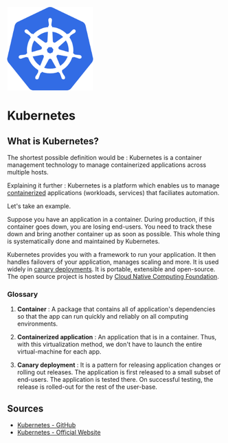 <img src="https://raw.githubusercontent.com/kubernetes/kubernetes/master/logo/logo.png" width="200" alt="Kubernetes" title="Kubernetes">

# Kubernetes

## What is Kubernetes?

The shortest possible definition would be : Kubernetes is a container management technology to manage containerized applications across multiple hosts.

Explaining it further : Kubernetes is a platform which enables us to manage [containerized](#Glossary) applications (workloads, services) that faciliates automation.

Let's take an example.

Suppose you have an application in a container. During production, if this container goes down, you are losing end-users. You need to track these down and bring another container up as soon as possible. This whole thing is systematically done and maintained by Kubernetes.

Kubernetes provides you with a framework to run your application. It then handles failovers of your application, manages scaling and more. It is used widely in [canary deployments](#Glossary). It is portable, extensible and open-source. The open source project is hosted by [Cloud Native Computing Foundation](https://www.cncf.io/).

### Glossary

1. **Container** : A package that contains all of application's dependencies so that the app can run quickly and reliably on all computing environments.

2. **Containerized application** : An application that is in a container. Thus, with this virtualization method, we don't have to launch the entire virtual-machine for each app.

3. **Canary deployment** : It is a pattern for releasing application changes or rolling out releases. The application is first released to a small subset of end-users. The application is tested there. On successful testing, the release is rolled-out for the rest of the user-base.

## Sources

- [Kubernetes - GitHub](https://github.com/kubernetes/kubernetes)
- [Kubernetes - Official Website](https://kubernetes.io/docs/home/)

